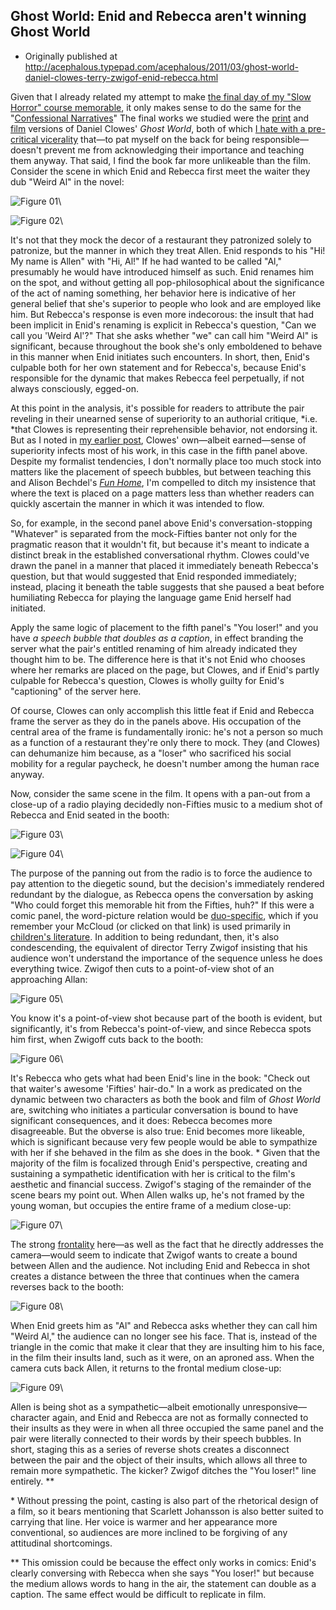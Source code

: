 ## Ghost World: Enid and Rebecca aren't winning Ghost World

 * Originally published at  http://acephalous.typepad.com/acephalous/2011/03/ghost-world-daniel-clowes-terry-zwigof-enid-rebecca.html

Given that I already related my attempt to make [the final day of my "Slow Horror" course memorable](http://www.lawyersgunsmoneyblog.com/2011/03/how-to-ruin-thirty-days-in-a-night-by-violating-the-dayenu-principle), it only makes sense to do the same for the "[Confessional Narratives](http://acephalous.typepad.com/acephalous/2011/01/confessional-narratives-syllabus.html)"  The final works we studied were the [print](http://www.amazon.com/exec/obidos/ASIN/1560974273/diesekoschmar-20) and [film](http://www.amazon.com/exec/obidos/ASIN/B00005T30L/diesekoschmar-20) versions of Daniel Clowes' *Ghost World*, both of which [I hate with a pre-critical vicerality](http://acephalous.typepad.com/acephalous/2010/05/daniel-clowes-is-not-per-his-insistence-one-of-those-comic-book-readers.html) that—to pat myself on the back for being responsible—doesn't prevent me from acknowledging their importance and teaching them anyway.  That said, I find the book far more unlikeable than the film.  Consider the scene in which Enid and Rebecca first meet the waiter they dub "Weird Al" in the novel:

![Figure 01](images/film/ghost-world/01.jpg)\

![Figure 02](images/film/ghost-world/02.jpg)\

It's not that they mock the decor of a restaurant they patronized solely to patronize, but the manner in which they treat Allen.  Enid responds to his "Hi! My name is Allen" with "Hi, Al!"  If he had wanted to be called "Al," presumably he would have introduced himself as such.  Enid renames him on the spot, and without getting all pop-philosophical about the significance of the act of naming something, her behavior here is indicative of her general belief that she's superior to people who look and are employed like him.  But Rebecca's response is even more indecorous: the insult that had been implicit in Enid's renaming is explicit in Rebecca's question, "Can we call you 'Weird Al'?"  That she asks whether "we" can call him "Weird Al" is significant, because throughout the book she's only emboldened to behave in this manner when Enid initiates such encounters.  In short, then, Enid's culpable both for her own statement and for Rebecca's, because Enid's responsible for the dynamic that makes Rebecca feel perpetually, if not always consciously, egged-on.  

At this point in the analysis, it's possible for readers to attribute the pair reveling in their unearned sense of superiority to an authorial critique, *i.e. *that Clowes is representing their reprehensible behavior, not endorsing it.  But as I noted in [my earlier post](http://acephalous.typepad.com/acephalous/2010/05/daniel-clowes-is-not-per-his-insistence-one-of-those-comic-book-readers.html), Clowes' own—albeit earned—sense of superiority infects most of his work, in this case in the fifth panel above.  Despite my formalist tendencies, I don't normally place too much stock into matters like the placement of speech bubbles, but between teaching this and Alison Bechdel's *[Fun Home](http://www.amazon.com/exec/obidos/ASIN/0618871713/diesekoschmar-20)*, I'm compelled to ditch my insistence that where the text is placed on a page matters less than whether readers can quickly ascertain the manner in which it was intended to flow.  

So, for example, in the second panel above Enid's conversation-stopping "Whatever" is separated from the mock-Fifties banter not only for the pragmatic reason that it wouldn't fit, but because it's meant to indicate a distinct break in the established conversational rhythm.  Clowes could've drawn the panel in a manner that placed it immediately beneath Rebecca's question, but that would suggested that Enid responded immediately; instead, placing it beneath the table suggests that she paused a beat before humiliating Rebecca for playing the language game Enid herself had initiated.

Apply the same logic of placement to the fifth panel's "You loser!" and you have *a speech bubble that doubles as a caption*, in effect branding the server what the pair's entitled renaming of him already indicated they thought him to be.  The difference here is that it's not Enid who chooses where her remarks are placed on the page, but Clowes, and if Enid's partly culpable for Rebecca's question, Clowes is wholly guilty for Enid's "captioning" of the server here.

Of course, Clowes can only accomplish this little feat if Enid and Rebecca frame the server as they do in the panels above.  His occupation of the central area of the frame is fundamentally ironic: he's not a person so much as a function of a restaurant they're only there to mock.  They (and Clowes) can dehumanize him because, as a "loser" who sacrificed his social mobility for a regular paycheck, he doesn't number among the human race anyway.

Now, consider the same scene in the film.  It opens with a pan-out from a close-up of a radio playing decidedly non-Fifties music to a medium shot of Rebecca and Enid seated in the booth:

![Figure 03](images/film/ghost-world/03.jpg)\

![Figure 04](images/film/ghost-world/04.jpg)\

The purpose of the panning out from the radio is to force the audience to pay attention to the diegetic sound, but the decision's immediately rendered redundant by the dialogue, as Rebecca opens the conversation by asking "Who could forget this memorable hit from the Fifties, huh?"  If this were a comic panel, the word-picture relation would be [duo-specific](http://acephalous.typepad.com/.a/6a00d8341c2df453ef0147e1ae93c3970b), which if you remember your McCloud (or clicked on that link) is used primarily in [children's literature](http://www.pan-tex.net/usr/j/julie/30prep2.jpeg).  In addition to being redundant, then, it's also condescending, the equivalent of director Terry Zwigof insisting that his audience won't understand the importance of the sequence unless he does everything twice.  Zwigof then cuts to a point-of-view shot of an approaching Allan:

![Figure 05](images/film/ghost-world/05.jpg)\

You know it's a point-of-view shot because part of the booth is evident, but significantly, it's from Rebecca's point-of-view, and since Rebecca spots him first, when Zwigoff cuts back to the booth:

![Figure 06](images/film/ghost-world/06.jpg)\

It's Rebecca who gets what had been Enid's line in the book: "Check out that waiter's awesome 'Fifties' hair-do."  In a work as predicated on the dynamic between two characters as both the book and film of *Ghost World* are, switching who initiates a particular conversation is bound to have significant consequences, and it does: Rebecca becomes more disagreeable.  But the obverse is also true: Enid becomes more likeable, which is significant because very few people would be able to sympathize with her if she behaved in the film as she does in the book. \*  Given that the majority of the film is focalized through Enid's perspective, creating and sustaining a sympathetic identification with her is critical to the film's aesthetic and financial success.  Zwigof's staging of the remainder of the scene bears my point out.  When Allen walks up, he's not framed by the young woman, but occupies the entire frame of a medium close-up:

![Figure 07](images/film/ghost-world/07.jpg)\

The strong [frontality](http://classes.yale.edu/film-analysis/htmfiles/mise-en-scene.htm#54569) here—as well as the fact that he directly addresses the camera—would seem to indicate that Zwigof wants to create a bound between Allen and the audience.  Not including Enid and Rebecca in shot creates a distance between the three that continues when the camera reverses back to the booth:

![Figure 08](images/film/ghost-world/08.jpg)\

When Enid greets him as "Al" and Rebecca asks whether they can call him "Weird Al," the audience can no longer see his face.  That is, instead of the triangle in the comic that make it clear that they are insulting him to his face, in the film their insults land, such as it were, on an aproned ass.  When the camera cuts back Allen, it returns to the frontal medium close-up:

![Figure 09](images/film/ghost-world/09.jpg)\

Allen is being shot as a sympathetic—albeit emotionally unresponsive—character again, and Enid and Rebecca are not as formally connected to their insults as they were in when all three occupied the same panel and the pair were literally connected to their words by their speech bubbles.  In short, staging this as a series of reverse shots creates a disconnect between the pair and the object of their insults, which allows all three to remain more sympathetic.  The kicker?
Zwigof ditches the "You loser!" line entirely. \*\*

\* Without pressing the point, casting is also part of the rhetorical design of a film, so it bears mentioning that Scarlett Johansson is also better suited to carrying that line.  Her voice is warmer and her appearance more conventional, so audiences are more inclined to be forgiving of any attitudinal shortcomings.

\*\* This omission could be because the effect only works in comics: Enid's clearly conversing with Rebecca when she says "You loser!" but because the medium allows words to hang in the air, the statement can double as a caption.  The same effect would be difficult to replicate in film.
